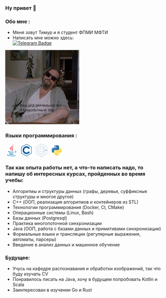 ### Ну привет 👋

### Обо мне :

- Меня зовут Тимур и я студент ФПМИ МФТИ 
- Написать мне можно здесь: <div id="badges">
  <a href="https://t.me/unkle_ayy">
    <img src="https://img.shields.io/badge/Telegram-blue?style=for-the-badge&logo=telegram&logoColor=white" alt="Telegram Badge"/>
  </a>
</div>
<div align="left">
  <img src="https://github.com/KhuzinT/KhuzinT/blob/main/images/hi.jpg"/>
</div>

### Языки программирования :
<div>
  <img src="https://github.com/devicons/devicon/blob/master/icons/java/java-original.svg" title="Java" alt="Java" width="40" height="40"/>&nbsp;
  <img src="https://github.com/devicons/devicon/blob/master/icons/c/c-line.svg" title="C" alt="C" width="40" height="40"/>&nbsp;
  <img src="https://github.com/devicons/devicon/blob/master/icons/cplusplus/cplusplus-line.svg" title="C++" alt="C++" width="40" height="40"/>&nbsp;
  <img src="https://github.com/devicons/devicon/blob/master/icons/python/python-original.svg" title="Python" alt="Python" width="40" height="40"/>&nbsp;
</div>

### Так как опыта работы нет, а что-то написать надо, то напишу об интересных курсах, пройденных во время учебы:
- Алгоритмы и структуры данных (графы, деревья, суффиксные структуры и многое другое)
- C++ (ООП, реализация алгоритмов и контейнеров из STL)
- Технологии программирования (Docker, CI, CMake)
- Операционные системы (Linux, Bash)
- Базы данных (Postgresql)
- Практика многопоточной синхронизации
- Java (ООП, работа с базами данных и примитивами синхронизации)
- Формальные языки и трансляции (регулярные выражения, автоматы, парсеры)
- Введение в анализ данных и машинное обучение

### Будущее:
- Учусь на кафедре распознавания и обработки изображений, так что буду изучать CV
- Понравилось писать на Java, хочу в будущем попробовать Kotlin и Scala
- Заинтересован в изучении Go и Rust
